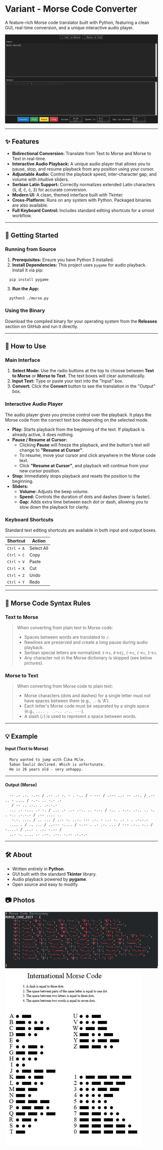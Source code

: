 # Variant - Morse Code Converter
 
   A feature-rich Morse code translator built with Python, featuring a clean GUI,
   real-time conversion, and a unique interactive audio player.
   
   ![Morse Code Sample](/Morse-Code/morseapp.png "Sample Morse Code")
   
   ---
   
   ## ✨ Features
   
   *   **Bidirectional Conversion:** Translate from Text to Morse and Morse to Text in
   real-time.
   *   **Interactive Audio Playback:** A unique audio player that allows you to pause,
      stop, and resume playback from any position using your cursor.
   *   **Adjustable Audio:** Control the playback speed, inter-character gap, and
   volume with intuitive sliders.
   *   **Serbian Latin Support:** Correctly normalizes extended Latin characters (š,
   đ, č, ć, ž) for accurate conversion.
   *   **Modern UI:** A clean, themed interface built with Tkinter.
   *   **Cross-Platform:** Runs on any system with Python. Packaged binaries are also
   available.
   *   **Full Keyboard Control:** Includes standard editing shortcuts for a smoot workflow.
   
   ---
  
   ## 🚀 Getting Started
   
   ### Running from Source
   
   1.  **Prerequisites:** Ensure you have Python 3 installed.
   2.  **Install Dependencies:** This project uses `pygame` for audio playback.
      Install it via pip:

      pip install pygame


   3.  **Run the App:**

      python3 ./morse.py


   
   ### Using the Binary
   Download the compiled binary for your operating system from the **Releases**
  section on GitHub and run it directly.
   
   ---
  
   ## 📖 How to Use
   
   ### Main Interface
   1.  **Select Mode:** Use the radio buttons at the top to choose between **Text to
   Morse** or **Morse to Text**. The text boxes will clear automatically.
   2.  **Input Text:** Type or paste your text into the "Input" box.
   3.  **Convert:** Click the **Convert** button to see the translation in the
   "Output" box.
   
   ### Interactive Audio Player
   The audio player gives you precise control over the playback. It plays the Morse
      code from the correct text box depending on the selected mode.
   
   *   **Play:** Starts playback from the beginning of the text. If playback is
   already active, it does nothing.
   *   **Pause / Resume at Cursor:**
       *   Clicking **Pause** will freeze the playback, and the button's text will
   change to **"Resume at Cursor"**.
       *   To resume, move your cursor and click anywhere in the Morse code text.
       *   Click **"Resume at Cursor"**, and playback will continue from your new
   cursor position.
   *   **Stop:** Immediately stops playback and resets the position to the beginning.
   *   **Sliders:**
       *   **Volume:** Adjusts the beep volume.
       *   **Speed:** Controls the duration of dots and dashes (lower is faster).
       *   **Gap:** Adds extra time between each dot or dash, allowing you to slow
   down the playback for clarity.
   
   ### Keyboard Shortcuts
   Standard text editing shortcuts are available in both input and output boxes.
    
   | Shortcut      | Action         |
   |---------------|----------------|
   | `Ctrl + A`    | Select All     |
   | `Ctrl + C`    | Copy           |
   | `Ctrl + V`    | Paste          |
   | `Ctrl + X`    | Cut            |
   | `Ctrl + Z`    | Undo           |
   | `Ctrl + Y`    | Redo           |
   
   ---
  
   ## 📝 Morse Code Syntax Rules
  
   ### Text to Morse
   > When converting from plain text to Morse code:
   > *   Spaces between words are translated to `/`.
   > *   Newlines are preserved and create a long pause during audio playback.
   > *   Serbian special letters are normalized: `š`→`s`, `đ`→`dj`, `č`→`c`, `ć`→`c`,
      `ž`→`z`.
   > *   Any character not in the Morse dictionary is skipped (see below pictures).
  
   ### Morse to Text
   > When converting from Morse code to plain text:
   > *   Morse characters (dots and dashes) for a single letter must not have spaces
      between them (e.g., `.-` is 'A').
   > *   Each letter's Morse code must be separated by a single space (e.g., `.... . 
      .-.. .-.. ---`).
   > *   A slash (`/`) is used to represent a space between words.
   
  ---
   
   ## 💡 Example
   
   #### Input (Text to Morse)
```
  Mary wanted to jump with Čika Mile.
  Šaban Šaulić declined. Which is unfortunate.
  He is 26 years old - very unhappy.
```
  
  ---

  
  #### Output (Morse)
```
  -- .- .-. -.-- / .-- .- -. - . -.. / - --- / .--- ..- -- .--. / .-- .. - .... / -.-. .. -.- .-
   / -- .. .-.. . .-.-.-
  ... .- -... .- -. / ... .- ..- .-.. .. -.-. / -.. . -.-. .-.. .. -. . -.. .-.-.- / .-- .... ..
   -.-. .... / .. ... / ..- -. ..-. --- .-. - ..- -. .- - . .-.-.-
  .... . / .. ... / ..--- -.... / -.-- . .- .-. ... / --- .-.. -.. / -....- / ...- . .-. -.-- /
  ..- -. .... .- .--. .--. -.-- .-.-.-

```
  
 ---
 
 ## 🛠️ About
 
 *   Written entirely in **Python**.
 *   GUI built with the standard **Tkinter** library.
 *   Audio playback powered by **pygame**.
 *   Open source and easy to modify.

 ## 📷 Photos

![Morse Code Sample](/Morse-Code/morse.png "Sample Morse Code")
![Morse Code Sample](/Morse-Code/OIP.jpg "Sample Morse Code")
